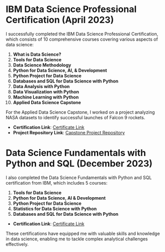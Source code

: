 # IBM Data Science Professional Certification (April 2023)

I successfully completed the IBM Data Science Professional Certification, which consists of 10 comprehensive courses covering various aspects of data science:

1. **What is Data Science?**
2. **Tools for Data Science**
3. **Data Science Methodology**
4. **Python for Data Science, AI, & Development**
5. **Python Project for Data Science**
6. **Databases and SQL for Data Science with Python**
7. **Data Analysis with Python**
8. **Data Visualization with Python**
9. **Machine Learning with Python**
10. **Applied Data Science Capstone**

For the Applied Data Science Capstone, I worked on a project analyzing NASA datasets to identify successful launches of Falcon 9 rockets.

- **Certification Link**: [Certificate Link](https://github.com/ukishore33/Certifications/blob/main/Non%20-%20Academic/IBM/Ibm%20data%20science%20certificate.pdf)
- **Project Repository Link**: [Capstone Project Repository](https://github.com/ukishore33/Ibm-capstone)

# Data Science Fundamentals with Python and SQL (December 2023)

I also completed the Data Science Fundamentals with Python and SQL certification from IBM, which includes 5 courses:

1. **Tools for Data Science**
2. **Python for Data Science, AI & Development**
3. **Python Project for Data Science**
4. **Statistics for Data Science with Python**
5. **Databases and SQL for Data Science with Python**

- **Certification Link**: [Certificate Link](https://github.com/ukishore33/Certifications/blob/main/Non%20-%20Academic/IBM/Ibm%20ds%20with%20python%20%26%20sql.pdf)

These certifications have equipped me with valuable skills and knowledge in data science, enabling me to tackle complex analytical challenges effectively.

